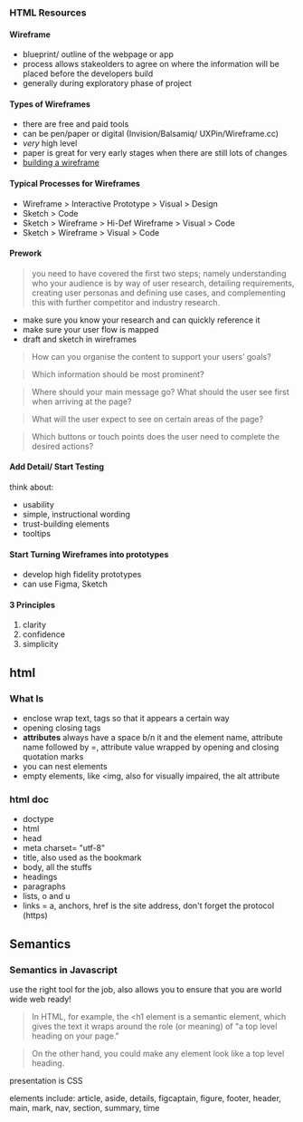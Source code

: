 ### HTML Resources

#### Wireframe

- blueprint/ outline of the webpage or app
- process allows stakeolders to agree on where the information will be placed before the developers build
- generally during exploratory phase of project

#### Types of Wireframes

- there are free and paid tools
- can be pen/paper  or digital (Invision/Balsamiq/ UXPin/Wireframe.cc)
- *very* high level
- paper is great for very early stages when there are still lots of changes
- [building a wireframe](https://youtu.be/qpH7-KFWZRI)

#### Typical Processes for Wireframes

- Wireframe > Interactive Prototype > Visual > Design
- Sketch > Code
- Sketch > Wireframe > Hi-Def Wireframe > Visual > Code
- Sketch > Wireframe > Visual > Code

#### Prework
> you need to have covered the first two steps; namely understanding who your audience is by way of user research, detailing requirements, creating user personas and defining use cases, and complementing this with further competitor and industry research.

- make sure you know your research and can quickly reference it
- make sure your user flow is mapped
- draft and sketch in wireframes

>How can you organise the content to support your users’ goals?

> Which information should be most prominent?

> Where should your main message go? What should the user see first when arriving at the page?

> What will the user expect to see on certain areas of the page?

> Which buttons or touch points does the user need to complete the desired actions?

#### Add Detail/ Start Testing

think about: 
- usability
- simple, instructional wording
- trust-building elements
- tooltips

#### Start Turning Wireframes into prototypes

- develop high fidelity prototypes
- can use Figma, Sketch

#### 3 Principles
 1. clarity
 2. confidence
 3. simplicity


 ## html

### What Is

 - enclose wrap text, tags so that it appears a certain way
 - opening closing tags
 - **attributes** always have a space b/n it and the element name, attribute name followed by =, attribute value wrapped by opening and closing quotation marks
 - you can nest elements
 - empty elements, like <img, also for visually impaired, the alt attribute 
 
 ### html doc
 - doctype
 - html
 - head
 - meta charset= "utf-8"
 - title, also used as the bookmark
 - body, all the stuffs
 - headings
 - paragraphs
 - lists, o and u
 - links = a, anchors, href is the site address, don't forget the protocol (https)

 ## Semantics

 ### Semantics in Javascript

 use the right tool for the job, also allows you to ensure that you are world wide web ready!
 
 > In HTML, for example, the <h1 element is a semantic element, which gives the text it wraps around the role (or meaning) of "a top level heading on your page."

 > On the other hand, you could make any element look like a top level heading.

 presentation is CSS

 elements include: article, aside, details, figcaptain, figure, footer, header, main, mark, nav, section, summary, time
 


